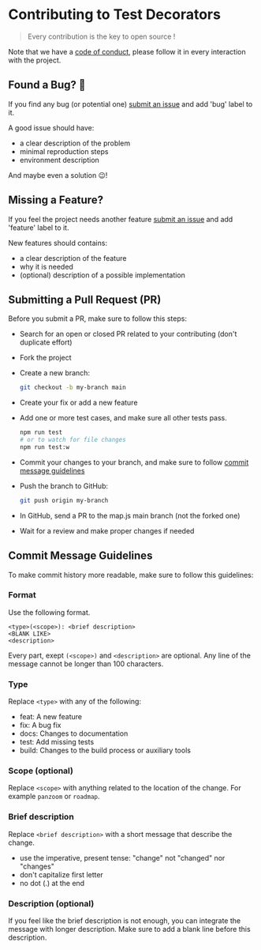 # Contributing to Test Decorators

> Every contribution is the key to open source !

Note that we have a [code of conduct](CODE_OF_CONDUCT.md), please follow it in every interaction with the project.

## Found a Bug? :bug:

If you find any bug (or potential one) [submit an issue](https://github.com/kaosdev/test-decorators/issues/new) and add 'bug' label to it.

A good issue should have:

- a clear description of the problem
- minimal reproduction steps
- environment description

And maybe even a solution :wink:!

## Missing a Feature?

If you feel the project needs another feature [submit an issue](https://github.com/kaosdev/test-decorators/issues/new) and add 'feature' label to it.

New features should contains:

- a clear description of the feature
- why it is needed
- (optional) description of a possible implementation

## Submitting a Pull Request (PR)

Before you submit a PR, make sure to follow this steps:

- Search for an open or closed PR related to your contributing (don't duplicate effort)
- Fork the project
- Create a new branch:

  ```sh
  git checkout -b my-branch main
  ```

- Create your fix or add a new feature
- Add one or more test cases, and make sure all other tests pass.

  ```sh
  npm run test
  # or to watch for file changes
  npm run test:w
  ```

- Commit your changes to your branch, and make sure to follow [commit message guidelines](#commit-message-guidelines)
- Push the branch to GitHub:

  ```sh
  git push origin my-branch
  ```

- In GitHub, send a PR to the map.js main branch (not the forked one)
- Wait for a review and make proper changes if needed

## Commit Message Guidelines

To make commit history more readable, make sure to follow this guidelines:

### Format

Use the following format.

```
<type>(<scope>): <brief description>
<BLANK LIKE>
<description>
```

Every part, exept `(<scope>)` and `<description>` are optional.
Any line of the message cannot be longer than 100 characters.

### Type

Replace `<type>` with any of the following:

- feat: A new feature
- fix: A bug fix
- docs: Changes to documentation
- test: Add missing tests
- build: Changes to the build process or auxiliary tools

### Scope (optional)

Replace `<scope>` with anything related to the location of the change.
For example `panzoom` or `roadmap`.

### Brief description

Replace `<brief description>` with a short message that describe the change.

- use the imperative, present tense: "change" not "changed" nor "changes"
- don't capitalize first letter
- no dot (.) at the end

### Description (optional)

If you feel like the brief description is not enough, you can integrate the message
with longer description.
Make sure to add a blank line before this description.
